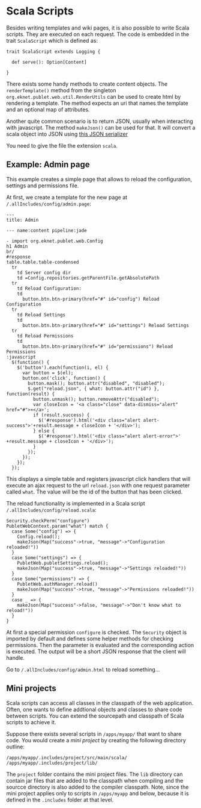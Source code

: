 # Scala Scripts

Besides writing templates and wiki pages, it is also possible to write Scala
scripts. They are executed on each request. The code is embedded in the trait
`ScalaScript` which is defined as:

    trait ScalaScript extends Logging {

      def serve(): Option[Content]

    }

There exists some handy methods to create content objects. The
`renderTemplate()` method from the singleton `org.eknet.publet.web.util.RenderUtils`
can be used to create html by rendering a template. The method expects an uri that
names the template and an optional map of attributes.

Another quite common scenario is to return JSON, usually when interacting with
javascript. The method `makeJson()` can be used for that. It will convert a
scala object into JSON using [this JSON
serializer](https://github.com/twitter/scala-json/blob/master/src/main/scala/com/twitter/json/Json.scala)

You need to give the file the extension `scala`.


## Example: Admin page

This example creates a simple page that allows to reload the configuration,
settings and permissions file.

At first, we create a template for the new page at `/.allIncludes/config/admin.page`:

    ---
    title: Admin

    --- name:content pipeline:jade

    - import org.eknet.publet.web.Config
    h1 Admin
    br/
    #response
    table.table.table-condensed
      tr
        td Server config dir
        td =Config.repositories.getParentFile.getAbsolutePath
      tr
        td Reload Configuration:
        td
          button.btn.btn-primary(href="#" id="config") Reload Configuration
      tr
        td Reload Settings
        td
          button.btn.btn-primary(href="#" id="settings") Reload Settings
      tr
        td Reload Permissions
        td
          button.btn.btn-primary(href="#" id="permissions") Reload Permissions
    :javascript
      $(function() {
        $('button').each(function(i, el) {
          var button = $(el);
          button.on('click', function() {
            button.mask(); button.attr("disabled", "disabled");
            $.get("reload.json", { what: button.attr("id") }, function(result) {
              button.unmask(); button.removeAttr("disabled");
              var closeIcon = '<a class="close" data-dismiss="alert" href="#">×</a>';
              if (result.success) {
                $('#response').html('<div class="alert alert-success">'+result.message + closeIcon + '</div>');
              } else {
                $('#response').html('<div class="alert alert-error">' +result.message + closeIcon + '</div>');
              }
            });
          });
        });
      });

This displays a simple table and registers javascript click handlers that will
execute an ajax request to the url `reload.json` with one request parameter
called `what`. The value will be the id of the button that has been clicked.

The reload functionality is implemented in a Scala script
`/.allIncludes/config/reload.scala`:

    Security.checkPerm("configure")
    PubletWebContext.param("what") match {
      case Some("config") => {
        Config.reload();
        makeJson(Map("success"->true, "message"->"Configuration reloaded!"))
      }
      case Some("settings") => {
        PubletWeb.publetSettings.reload();
        makeJson(Map("success"->true, "message"->"Settings reloaded!"))
      }
      case Some("permissions") => {
        PubletWeb.authManager.reload()
        makeJson(Map("success"->true, "message"->"Permissions reloaded!"))
      }
      case _ => {
        makeJson(Map("success"->false, "message"->"Don't know what to reload!"))
      }
    }

At first a special permission `configure` is checked. The `Security` object is
imported by default and defines some helper methods for checking permissions.
Then the parameter is evaluated and the corresponding action is executed. The
output will be a short JSON response that the client will handle.

Go to `/.allIncludes/config/admin.html` to reload something...


## Mini projects

Scala scripts can access all classes in the classpath of the web application.
Often, one wants to define addtional objects and classes to share code between
scripts. You can extend the sourcepath and classpath of Scala scripts to
achieve it.

Suppose there exists several scripts in `/apps/myapp/` that want to share
code. You would create a _mini project_ by creating the following directory
outline:

    /apps/myapp/.includes/project/src/main/scala/
    /apps/myapp/.includes/project/lib/

The `project` folder contains the mini project files. The `lib` directory can
contain jar files that are added to the classpath when compiling and the
sourcce directory is also added to the compiler classpath. Note, since the
mini project applies only to scripts in `/apps/myapp` and below, because it is
defined in the `.includes` folder at that level.
